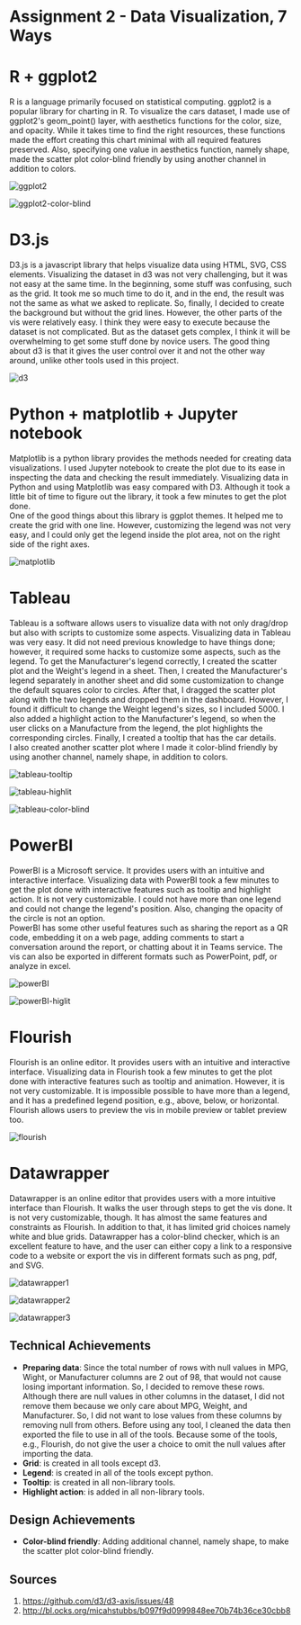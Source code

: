 Assignment 2 - Data Visualization, 7 Ways  
===


# R + ggplot2

R is a language primarily focused on statistical computing. ggplot2 is a popular library for charting in R. To visualize the cars dataset, 
I made use of ggplot2's geom_point() layer, with aesthetics functions for the color, size, and opacity. While it takes time to find the right 
resources, these functions made the effort creating this chart minimal with all required features preserved. Also, specifying one value in 
aesthetics function, namely shape, made the scatter plot color-blind friendly by using another channel in addition to colors.	

![ggplot2](img/r-ggplot2.png)

![ggplot2-color-blind](img/r-color-blind.png)


# D3.js	

D3.js is a javascript library that helps visualize data using HTML, SVG, CSS elements.
Visualizing the dataset in d3 was not very challenging, but it was not easy at the same time. In the beginning, some stuff was confusing,
such as the grid. It took me so much time to do it, and in the end, the result was not the same as what we asked to replicate. So, finally, 
I decided to create the background but without the grid lines. However, the other parts of the vis were relatively easy. I think they were easy
to execute because the dataset is not complicated. But as the dataset gets complex, I think it will be overwhelming to get some stuff done by
novice users.
The good thing about d3 is that it gives the user control over it and not the other way around, unlike other tools used in this project.

![d3](img/d3.png)


# Python + matplotlib + Jupyter notebook

Matplotlib is a python library provides the methods needed for creating data visualizations.
I used Jupyter notebook to create the plot due to its ease in inspecting the data and checking the result immediately.
Visualizing data in Python and using Matplotlib was easy compared with D3. Although it took a little bit of time to figure out
the library, it took a few minutes to get the plot done.		
One of the good things about this library is ggplot themes. It helped me to create the grid with one line. However, customizing the legend
was not very easy, and I could only get the legend inside the plot area, not on the right side of the right axes.

![matplotlib](img/python-matplotlib.png)


# Tableau

Tableau is a software allows users to visualize data with not only drag/drop but also with scripts to customize some aspects.
Visualizing data in Tableau was very easy. It did not need previous knowledge to have things done; however, it required some hacks to customize
some aspects, such as the legend. To get the Manufacturer's legend correctly, I created the scatter plot and the Weight's legend in a sheet.
Then, I created the Manufacturer's legend separately in another sheet and did some customization to change the default squares color to circles.
After that, I dragged the scatter plot along with the two legends and dropped them in the dashboard. However, I found it difficult to change
the Weight legend's sizes, so I included 5000. I also added a highlight action to the Manufacturer's legend, so when the user clicks on 
a Manufacture from the legend, the plot highlights the corresponding circles. Finally, I created a tooltip that has the car details.				
I also created another scatter plot where I made it color-blind friendly by using another channel, namely shape, in addition to colors.

![tableau-tooltip](img/Tableua-tooltip.png)

![tableau-highlit](img/Tableua-highlight-action.png)

![tableau-color-blind](img/Tableau-color-blind-friendly.png)



# PowerBI

PowerBI is a Microsoft service. It provides users with an intuitive and interactive interface.
Visualizing data with PowerBI took a few minutes to get the plot done with interactive features such as tooltip and highlight action.
It is not very customizable. I could not have more than one legend and could not change the legend's position.
Also, changing the opacity of the circle is not an option.				
PowerBI has some other useful features such as sharing the report as a QR code, embedding it on a web page, adding comments to start 
a conversation around the report, or chatting about it in Teams service. The vis can also be exported in different formats such as PowerPoint,
pdf, or analyze in excel.

![powerBI](img/powerBI-tooltip.png)

![powerBI-higlit](img/powerBI-hilight-action.png)


# Flourish

Flourish is an online editor. It provides users with an intuitive and interactive interface.
Visualizing data in Flourish took a few minutes to get the plot done with interactive features such as tooltip and animation. However, 
it is not very customizable. It is impossible possible to have more than a legend, and it has a predefined legend position, e.g., above, below, 
or horizontal. Flourish allows users to preview the vis in mobile preview or tablet preview too. 

![flourish](img/flourish-tooltip.png)


# Datawrapper

Datawrapper is an online editor that provides users with a more intuitive interface than Flourish. It walks the user through 
steps to get the vis done. It is not very customizable, though. It has almost the same features and constraints as Flourish. 
In addition to that, it has limited grid choices namely white and blue grids.
Datawrapper has a color-blind checker, which is an excellent feature to have, and the user can either copy a link to a responsive code 
to a website or export the vis in different formats such as png, pdf, and SVG.

![datawrapper1](img/datawrapper-4.png)

![datawrapper2](img/datawrapper-5.png)

![datawrapper3](img/datawrapper-6.png)


## Technical Achievements

- **Preparing data**: Since the total number of rows with null values in MPG, Wight, or Manufacturer columns are 2 out of 98,
that would not cause losing important information. So, I decided to remove these rows. 
Although there are null values in other columns in the dataset, I did not remove them because we only care about MPG, Weight, 
and Manufacturer. So, I did not want to lose values from these columns by removing null from others.
Before using any tool, I cleaned the data then exported the file to use in all of the tools. Because some of the tools, e.g., Flourish, 
do not give the user a choice to omit the null values after importing the data.
- **Grid**: is created in all tools except d3.
- **Legend**: is created in all of the tools except python.	
- **Tooltip**: is created in all non-library tools.
- **Highlight action**: is added in all non-library tools.


## Design Achievements

- **Color-blind friendly**: Adding additional channel, namely shape, to make the scatter plot color-blind friendly. 


## Sources

1. https://github.com/d3/d3-axis/issues/48
2. http://bl.ocks.org/micahstubbs/b097f9d0999848ee70b74b36ce30cbb8